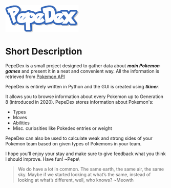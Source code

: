 ![PepeDex](https://github.com/PepeKwapien/pepe-dex/blob/main/Images/pepedex_gr.png?raw=true)

# **Short Description**

PepeDex is a small project designed to gather data about **_main Pokemon games_** and present it in a neat and convenient way. All the information is retrieved from [Pokemon API](https://pokeapi.co/)

PepeDex is entirely written in Python and the GUI is created using **_tkiner_**.

It allows you to browse information about every Pokemon up to Generation 8 (introduced in 2020). PepeDex stores information about Pokemon's:
* Types
* Moves
* Abilities
* Misc. curiosities like Pokedex entries or weight

PepeDex can also be used to calculate weak and strong sides of your Pokemon team based on given types of Pokemons in your team.



I hope you'll enjoy your stay and make sure to give feedback what you think I should improve.
Have fun!
~Pepe\
>We do have a lot in common. The same earth, the same air, the same sky. Maybe if we started looking at what’s the same, instead of looking at what’s different, well, who knows? ~Meowth
